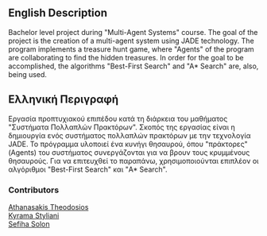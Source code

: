 ## English Description

Bachelor level project during "Multi-Agent Systems" course. The goal of the project is the creation of a multi-agent system using JADE technology. The program implements a treasure hunt game, where "Agents" of the program are collaborating to find the hidden treasures. In order for the goal to be accomplished, the algorithms "Best-First Search" and "A* Search" are, also, being used.

## Ελληνική Περιγραφή

Εργασία προπτυχιακού επιπέδου κατά τη διάρκεια του μαθήματος "Συστήματα Πολλαπλών Πρακτόρων". Σκοπός της εργασίας είναι η δημιουργία ενός συστήματος πολλαπλών πρακτόρων με την τεχνολογία JADE. Το πρόγραμμα υλοποιεί ένα κυνήγι θησαυρού, όπου "πράκτορες" (Agents) του συστήματος συνεργάζονται για να βρουν τους κρυμμένους θησαυρούς. Για να επιτευχθεί το παραπάνω, χρησιμοποιούνται επιπλέον οι αλγόριθμοι "Best-First Search" και "A* Search".


### Contributors

[Athanasakis Theodosios](https://theathral.github.io)\
[Kyrama Styliani](https://github.com/KyraStyl)\
[Sefiha Solon](https://github.com/sseficha)
